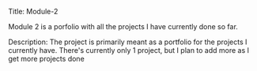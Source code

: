 Title: Module-2

Module 2 is a porfolio with all the projects I have currently done so far. 


Description: The project is primarily meant as a portfolio for the projects I currently have. There's currently only 1 project, but I plan to add more as I get more projects done
